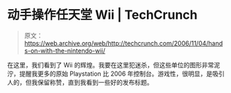 # 动手操作任天堂 Wii | TechCrunch

> 原文：<https://web.archive.org/web/http://techcrunch.com/2006/11/04/hands-on-with-the-nintendo-wii/>

在这里，我们看到了 Wii 的辉煌。我要在这里犯迷杀，但这些单位的图形非常泥泞，提醒我更多的原始 Playstation 比 2006 年控制台。游戏性，很明显，是吸引人的，但我保留称赞，直到我看到一些好的发布标题。